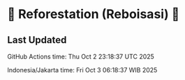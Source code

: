 
# 🌳 Reforestation (Reboisasi) 🌲

## Last Updated

GitHub Actions time: Thu Oct  2 23:18:37 UTC 2025

Indonesia/Jakarta time: Fri Oct  3 06:18:37 WIB 2025
